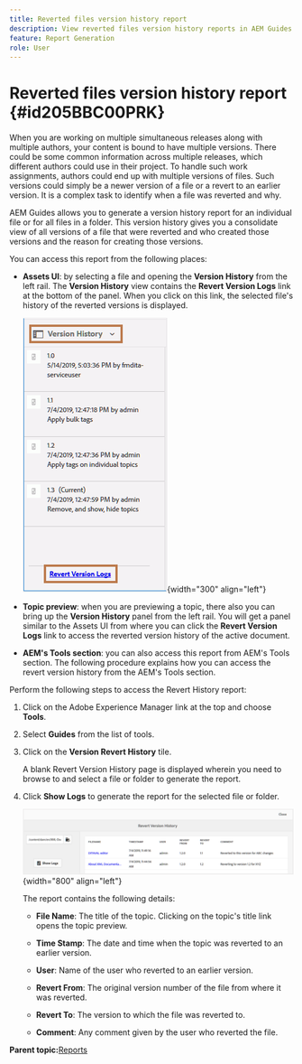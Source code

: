 ```yaml
---
title: Reverted files version history report
description: View reverted files version history reports in AEM Guides. Learn how to access revert version logs from the Assets UI, topic preview, and AEMs tools selection.
feature: Report Generation
role: User
---
```

# Reverted files version history report {#id205BBC00PRK}

When you are working on multiple simultaneous releases along with multiple authors, your content is bound to have multiple versions. There could be some common information across multiple releases, which different authors could use in their project. To handle such work assignments, authors could end up with multiple versions of files. Such versions could simply be a newer version of a file or a revert to an earlier version. It is a complex task to identify when a file was reverted and why.

AEM Guides allows you to generate a version history report for an individual file or for all files in a folder. This version history gives you a consolidate view of all versions of a file that were reverted and who created those versions and the reason for creating those versions.

You can access this report from the following places:

-   **Assets UI**: by selecting a file and opening the **Version History** from the left rail. The **Version History** view contains the **Revert Version Logs** link at the bottom of the panel. When you click on this link, the selected file's history of the reverted versions is displayed.

    ![](images/revert-log-from-assets-ui.png){width="300" align="left"}

-   **Topic preview**: when you are previewing a topic, there also you can bring up the **Version History** panel from the left rail. You will get a panel similar to the Assets UI from where you can click the **Revert Version Logs** link to access the reverted version history of the active document.

-   **AEM's Tools section**: you can also access this report from AEM's Tools section. The following procedure explains how you can access the revert version history from the AEM's Tools section.


Perform the following steps to access the Revert History report:

1.  Click on the Adobe Experience Manager link at the top and choose **Tools**.

1.  Select **Guides** from the list of tools.

1.  Click on the **Version Revert History** tile.

    A blank Revert Version History page is displayed wherein you need to browse to and select a file or folder to generate the report.

1.  Click **Show Logs** to generate the report for the selected file or folder.

    ![](images/revert-version-history-report.png){width="800" align="left"}

    The report contains the following details:

    - **File Name**: The title of the topic. Clicking on the topic's title link opens the topic preview.

    - **Time Stamp**: The date and time when the topic was reverted to an earlier version.

    - **User**: Name of the user who reverted to an earlier version.

    - **Revert From**: The original version number of the file from where it was reverted.

    - **Revert To**: The version to which the file was reverted to.

    - **Comment**: Any comment given by the user who reverted the file.


**Parent topic:**[Reports](reports-intro.md)
